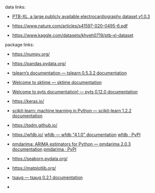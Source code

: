 data links: 

- [PTB-XL, a large publicly available electrocardiography dataset v1.0.3](https://physionet.org/content/ptb-xl/1.0.3/)

- https://www.nature.com/articles/s41597-020-0495-6.pdf

- https://www.kaggle.com/datasets/khyeh0719/ptb-xl-dataset

package links:

- https://numpy.org/

- https://pandas.pydata.org/

- [tslearn’s documentation &#8212; tslearn 0.5.3.2 documentation](https://tslearn.readthedocs.io/en/stable/index.html)

- [Welcome to sktime &#8212; sktime documentation](http://www.sktime.net/en/stable/)

- [Welcome to pyts documentation! &#8212; pyts 0.12.0 documentation](https://pyts.readthedocs.io/en/stable/index.html)

- https://keras.io/

- [scikit-learn: machine learning in Python &mdash; scikit-learn 1.2.2 documentation](https://scikit-learn.org/stable/index.html)

- https://tqdm.github.io/

- https://wfdb.io/ [wfdb &#8212; wfdb &#34;4.1.0&#34; documentation](https://wfdb.readthedocs.io/en/latest/index.html) [wfdb · PyPI](https://pypi.org/project/wfdb/)

- [pmdarima: ARIMA estimators for Python &mdash; pmdarima 2.0.3 documentation](https://alkaline-ml.com/pmdarima/) [pmdarima · PyPI](https://pypi.org/project/pmdarima/)

- https://seaborn.pydata.org/

- https://matplotlib.org/

- [tsaug &mdash; tsaug 0.2.1 documentation](https://tsaug.readthedocs.io/en/stable/)

- 